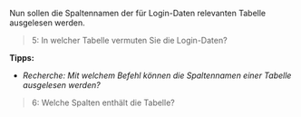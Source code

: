 Nun sollen die Spaltennamen der für Login-Daten relevanten Tabelle ausgelesen werden.

>5: In welcher Tabelle vermuten Sie die Login-Daten?

**Tipps:**
- _Recherche: Mit welchem Befehl können die Spaltennamen einer Tabelle ausgelesen werden?_

>6: Welche Spalten enthält die Tabelle?
